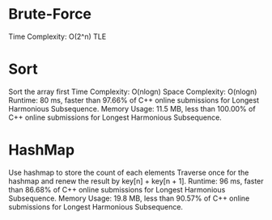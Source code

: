 # Brute-Force
Time Complexity: O(2^n)
TLE

# Sort
Sort the array first
Time Complexity: O(nlogn)
Space Complexity: O(nlogn)
Runtime: 80 ms, faster than 97.66% of C++ online submissions for Longest Harmonious Subsequence.
Memory Usage: 11.5 MB, less than 100.00% of C++ online submissions for Longest Harmonious Subsequence.

# HashMap
Use hashmap to store the count of each elements
Traverse once for the hashmap and renew the result by key[n] + key[n + 1].
Runtime: 96 ms, faster than 86.68% of C++ online submissions for Longest Harmonious Subsequence.
Memory Usage: 19.8 MB, less than 90.57% of C++ online submissions for Longest Harmonious Subsequence.


